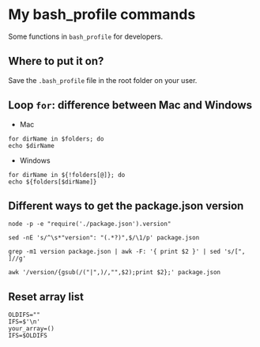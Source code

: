 # My bash_profile commands

Some functions in `bash_profile` for developers.


## Where to put it on?

Save the `.bash_profile` file in the root folder on your user.


## Loop `for`: difference between Mac and Windows

- Mac

```shell
for dirName in $folders; do
echo $dirName
```

- Windows

```shell
for dirName in ${!folders[@]}; do
echo ${folders[$dirName]}
```


## Different ways to get the package.json version

```shell
node -p -e "require('./package.json').version"
```

```shell
sed -nE 's/^\s*"version": "(.*?)",$/\1/p' package.json
```

```shell
grep -m1 version package.json | awk -F: '{ print $2 }' | sed 's/[", ]//g'
```

```shell
awk '/version/{gsub(/("|",)/,"",$2);print $2};' package.json
```


## Reset array list

```shell
OLDIFS=""
IFS=$'\n'
your_array=()
IFS=$OLDIFS
```
